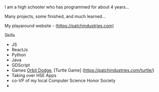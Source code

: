 I am a high schooler who has programmed for about 4 years... 

Many projects, some finished, and much learned... 

My playaround website - (https://patchindustries.com)

Skills

- JS
- ReactJs
- Python
- Java
- GDScript
- Games  [Orbit Dodge](https://legojrp.github.io/Orbit-Dodge), [Turtle Game] (https://patchindustries.com/turtle/) 
- Taking over HSE Apps
- co-VP of my local Computer Science Honor Society
- 
